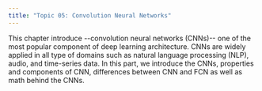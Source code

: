 ```yaml
---
title: "Topic 05: Convolution Neural Networks"
---
```

This chapter introduce --convolution neural networks (CNNs)-- one of the most popular component of deep learning architecture. CNNs are widely applied in all type of domains such as natural language processing (NLP), audio, and time-series data. In this part, we introduce the CNNs, properties and components of CNN, differences between CNN and FCN as well as math behind the CNNs.  